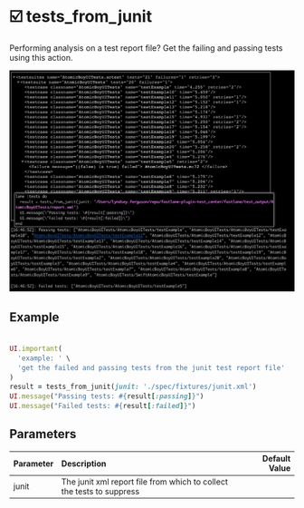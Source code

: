 
# ☑️  tests_from_junit

Performing analysis on a test report file? Get the failing and passing tests using this action.

<center><img src="./images/tests_from_junit.png" alt="tests from junit" /></center>

## Example

<!-- tests_from_junit examples: begin -->

```ruby

UI.important(
  'example: ' \
  'get the failed and passing tests from the junit test report file'
)
result = tests_from_junit(junit: './spec/fixtures/junit.xml')
UI.message("Passing tests: #{result[:passing]}")
UI.message("Failed tests: #{result[:failed]}")

```
<!-- tests_from_junit examples: end -->

## Parameters

<!-- tests_from_junit parameters: begin -->
|Parameter|Description|Default Value|
|:-|:-|-:|
|junit|The junit xml report file from which to collect the tests to suppress||
<!-- tests_from_junit parameters: end -->

